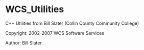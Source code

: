 # WCS_Utilities
C++ Utilities from Bill Slater (Collin County Community College)

Copyright:	2002-2007  WCS Software Services

Author:		Bill Slater

